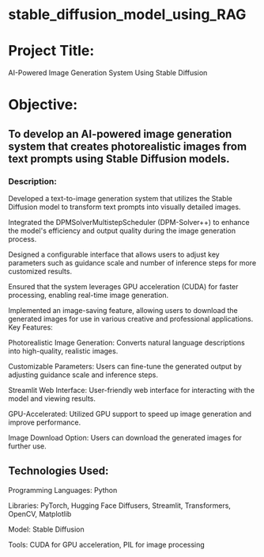 # stable_diffusion_model_using_RAG

# Project Title:
AI-Powered Image Generation System Using Stable Diffusion

# Objective:

## To develop an AI-powered image generation system that creates photorealistic images from text prompts using Stable Diffusion models.

### Description:

Developed a text-to-image generation system that utilizes the Stable Diffusion model to transform text prompts into visually detailed images.

Integrated the DPMSolverMultistepScheduler (DPM-Solver++) to enhance the model's efficiency and output quality during the image generation process.

Designed a configurable interface that allows users to adjust key parameters such as guidance scale and number of inference steps for more customized results.

Ensured that the system leverages GPU acceleration (CUDA) for faster processing, enabling real-time image generation.

Implemented an image-saving feature, allowing users to download the generated images for use in various creative and professional applications.
Key Features:

Photorealistic Image Generation: Converts natural language descriptions into high-quality, realistic images.

Customizable Parameters: Users can fine-tune the generated output by adjusting guidance scale and inference steps.

Streamlit Web Interface: User-friendly web interface for interacting with the model and viewing results.

GPU-Accelerated: Utilized GPU support to speed up image generation and improve performance.

Image Download Option: Users can download the generated images for further use.

## Technologies Used:

Programming Languages: Python

Libraries: PyTorch, Hugging Face Diffusers, Streamlit, Transformers, OpenCV, Matplotlib

Model: Stable Diffusion

Tools: CUDA for GPU acceleration, PIL for image processing


